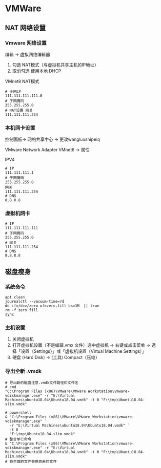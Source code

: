 # VMWare

## NAT 网络设置

### Vmware 网络设置

编辑 -> 虚拟网络编辑器

1. 勾选 NAT模式（与虚拟机共享主机的IP地址）
2. 取消勾选 使用本地 DHCP

VMnet8  NAT模式

```shell
# 子网IP
111.111.111.111.0
# 子网掩码
255.255.255.0
# NAT设置 网关
111.111.111.254
```

### 本机网卡设置

控制面板-> 网络共享中心 -> 更改wangluoshipeiq

VMware Network Adapter VMnet8 -> 属性

IPV4

```shell
# IP
111.111.111.1
# 子网掩码
255.255.255.0
网关
111.111.111.254
# DNS
8.8.8.8
```

### 虚拟机网卡

```shell
# IP
111.111.111.111
# 子网掩码
255.255.255.0
# 网关
111.111.111.254
# DNS
8.8.8.8
```





## 磁盘瘦身

### 系统命令

```shell
apt clean
journalctl --vacuum-time=7d
dd if=/dev/zero of=zero.fill bs=1M  || true
rm -f zero.fill
sync
```

### 主机设置

1. 关闭虚拟机
2. 打开虚拟机设置（不是编辑.vmx 文件）选中虚拟机 → 右键或点击菜单 → 选择「设置（Settings）」或「虚拟机设置（Virtual Machine Settings）」
3. 硬盘 (Hard Disk) -> (工具) Compact（压缩）

### 导出全新 .vmdk

```shell
# 导出新的磁盘注意.vmdk文件路径和文件名
# cmd
"C:\Program Files (x86)\VMware\VMware Workstation\vmware-vdiskmanager.exe" -r "E:\Virtual Machines\ubuntu18.04\Ubuntu18.04.vmdk" -t 0 "F:\tmp\Ubuntu18.04-slim.vmdk"

# powershell
& "C:\Program Files (x86)\VMware\VMware Workstation\vmware-vdiskmanager.exe" `
  -r "E:\Virtual Machines\ubuntu18.04\Ubuntu18.04.vmdk" `
  -t 0 `
  "F:\tmp\Ubuntu18.04-slim.vmdk"
# 整合单行命令
& "C:\Program Files (x86)\VMware\VMware Workstation\vmware-vdiskmanager.exe" -r "E:\Virtual Machines\ubuntu18.04\Ubuntu18.04.vmdk" -t 0 "F:\tmp\Ubuntu18.04-slim.vmdk"
# 将生成的文件替换原来的文件
```

